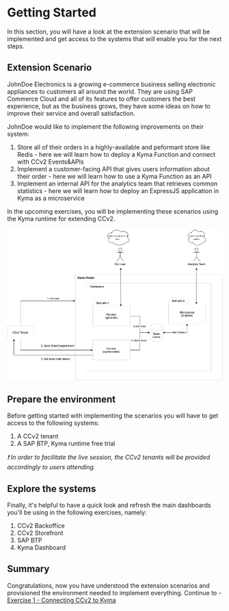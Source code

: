 # Getting Started

In this section, you will have a look at the extension scenario that will be implemented and get access to the systems that will enable you for the next steps.

## Extension Scenario

JohnDoe Electronics is a growing e-commerce business selling electronic appliances to customers all around the world. They are using SAP Commerce Cloud and all of its features to offer customers the best experience, but as the business grows, they have some ideas on how to improve their service and overall satisfaction.

JohnDoe would like to implement the following improvements on their system:

1. Store all of their orders in a highly-available and peformant store like Redis - here we will learn how to deploy a Kyma Function and connect with CCv2 Events&APIs
2. Implement a customer-facing API that gives users information about their order - here we will learn how to use a Kyma Function as an API
3. Implement an internal API for the analytics team that retrieves common statistics - here we will learn how to deploy an ExpressJS application in Kyma as a microservice

In the upcoming exercises, you will be implementing these scenarios using the Kyma runtime for extending CCv2.

![scenario](./images/scenario.png)

## Prepare the environment

Before getting started with implementing the scenarios you will have to get access to the following systems:

1. A CCv2 tenant
2. A SAP BTP, Kyma runtime free trial

_❗ In order to facilitate the live session, the CCv2 tenants will be provided accordingly to users attending._

## Explore the systems

Finally, it's helpful to have a quick look and refresh the main dashboards you'll be using in the following exercises, namely:

1. CCv2 Backoffice
2. CCv2 Storefront
3. SAP BTP
4. Kyma Dashboard

## Summary

Congratulations, now you have understood the extension scenarios and provisioned the environment needed to implement everything.
Continue to - [Exercise 1 - Connecting CCv2 to Kyma](../ex1/README.md)

